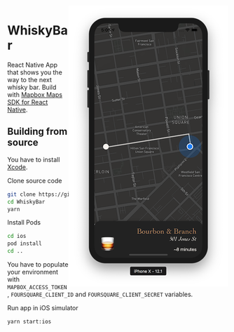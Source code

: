 <img align="right" src="https://raw.githubusercontent.com/git-palace/WhiskyBar/master/screenshot.png">

# WhiskyBar

React Native App that shows you the way to the next whisky bar. Build with [Mapbox Maps SDK for React Native](https://github.com/mapbox/react-native-mapbox-gl).

## Building from source

You have to install [Xcode](https://developer.apple.com/xcode/).

Clone source code

```sh
git clone https://github.com/git-palace/WhiskyBar.git
cd WhiskyBar
yarn
```

Install Pods

```sh
cd ios
pod install
cd ..
```

You have to populate your environment with `MAPBOX_ACCESS_TOKEN`, `FOURSQUARE_CLIENT_ID` and `FOURSQUARE_CLIENT_SECRET` variables.

Run app in iOS simulator

```sh
yarn start:ios
```
